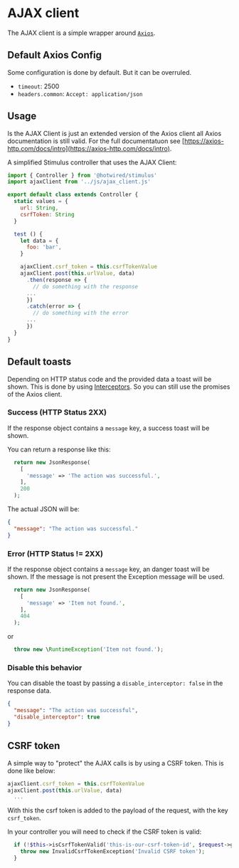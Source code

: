 # AJAX client

The AJAX client is a simple wrapper around [`Axios`](https://axios-http.com/).

## Default Axios Config

Some configuration is done by default. But it can be overruled.

* `timeout`: 2500
* `headers.common`: `Accept: application/json`

## Usage

Is the AJAX Client is just an extended version of the Axios client all Axios
documentation is still valid. For the full documentatuon see
[https://axios-http.com/docs/intro](https://axios-http.com/docs/intro).

A simplified Stimulus controller that uses the AJAX Client:

```javascript
import { Controller } from '@hotwired/stimulus'
import ajaxClient from '../js/ajax_client.js'

export default class extends Controller {
  static values = {
    url: String,
    csrfToken: String
  }

  test () {
    let data = {
      foo: 'bar',
    }

    ajaxClient.csrf_token = this.csrfTokenValue
    ajaxClient.post(this.urlValue, data)
      .then(response => {
        // do something with the response
      ...
      })
      .catch(error => {
        // do something with the error
      ...
      })
  }
}
```

## Default toasts

Depending on HTTP status code and the provided data a toast will be shown. This
is done by using [Interceptors](https://axios-http.com/docs/interceptors). So
you can still use the promises of the Axios client.

### Success (HTTP Status 2XX)

If the response object contains a `message` key, a success toast will be shown.

You can return a response like this:

```php
  return new JsonResponse(
    [
      'message' => 'The action was successful.',
    ],
    200
  );
```

The actual JSON will be:

```json
{
  "message": "The action was successful."
}
```

### Error (HTTP Status != 2XX)

If the response object contains a `message` key, an danger toast will be shown.
If the message is not present the Exception message will be used.

```php
  return new JsonResponse(
    [
      'message' => 'Item not found.',
    ],
    404
  );
```

or

```php
  throw new \RuntimeException('Item not found.');
```

### Disable this behavior

You can disable the toast by passing a `disable_interceptor: false` in the response data.

```json
{
  "message": "The action was successful",
  "disable_interceptor": true
}
```

## CSRF token

A simple way to "protect" the AJAX calls is by using a CSRF token. This is done like below:

```javascript
ajaxClient.csrf_token = this.csrfTokenValue
ajaxClient.post(this.urlValue, data)
  ...
```

With this the csrf token is added to the payload of the request, with the key `csrf_token`.

In your controller you will need to check if the CSRF token is valid:

```php
  if (!$this->isCsrfTokenValid('this-is-our-csrf-token-id', $request->getPayload()->get('csrf_token'))) {
    throw new InvalidCsrfTokenException('Invalid CSRF token');
  }
```
